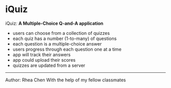 # iQuiz

iQuiz: __A Multiple-Choice Q-and-A application__
- users can choose from a collection of quizzes
- each quiz has a number (1-to-many) of questions
- each question is a multiple-choice answer
- users progress through each question one at a time
- app will track their answers
- app could upload their scores
- quizzes are updated from a server


-----------
Author: Rhea Chen
With the help of my fellow classmates
